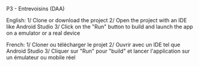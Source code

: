 P3 - Entrevoisins (DAA)

English:
1/ Clone or download the project
2/ Open the project with an IDE like Android Studio
3/ Click on the "Run" button to build and launch the app on a emulator or a real device

French:
1/ Cloner ou télécharger le projet
2/ Ouvrir avec un IDE tel que Android Studio
3/ Cliquer sur "Run" pour "build" et lancer l'application sur un émulateur ou mobile réel
